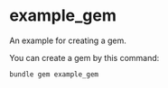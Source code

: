 # example_gem
An example for creating a gem.

You can create a gem by this command:

```ruby
bundle gem example_gem
```
